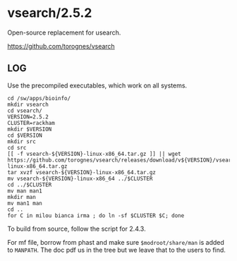 vsearch/2.5.2
=============

Open-source replacement for usearch.

<https://github.com/torognes/vsearch>

LOG
---

Use the precompiled executables, which work on all systems.

    cd /sw/apps/bioinfo/
    mkdir vsearch
    cd vsearch/
    VERSION=2.5.2
    CLUSTER=rackham
    mkdir $VERSION
    cd $VERSION
    mkdir src
    cd src
    [[ -f vsearch-${VERSION}-linux-x86_64.tar.gz ]] || wget https://github.com/torognes/vsearch/releases/download/v${VERSION}/vsearch-${VERSION}-linux-x86_64.tar.gz
    tar xvzf vsearch-${VERSION}-linux-x86_64.tar.gz
    mv vsearch-${VERSION}-linux-x86_64 ../$CLUSTER
    cd ../$CLUSTER
    mv man man1
    mkdir man
    mv man1 man
    cd ..
    for C in milou bianca irma ; do ln -sf $CLUSTER $C; done


To build from source, follow the script for 2.4.3.

For mf file, borrow from phast and make sure `$modroot/share/man` is added to
`MANPATH`.  The doc pdf us in the tree but we leave that to the users to find.

